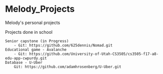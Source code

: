 # Melody_Projects
Melody's personal projects

Projects done in school

    Senior capstone (in Progress)
        - Git: https://github.com/625dennis/Nomad.git
    Educational game - Avalanche
        - Git: https://github.com/University-of-Utah-CS3505/cs3505-f17-a8-edu-app-cwpurdy.git
    Database - U-Uber
        Git: https://github.com/adamhrosenberg/U-Uber.git
